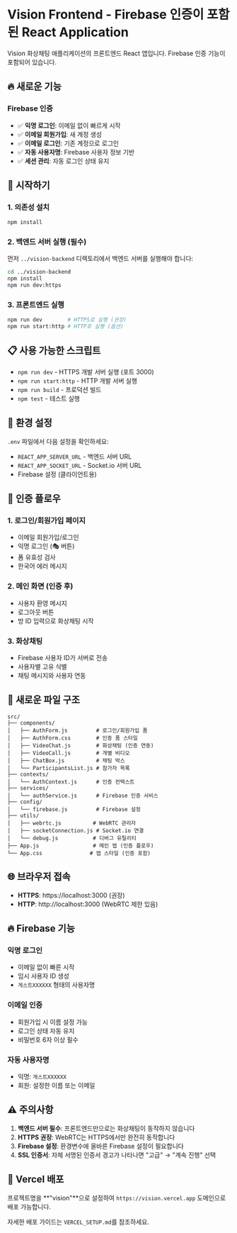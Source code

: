# Vision Frontend - Firebase 인증이 포함된 React Application

Vision 화상채팅 애플리케이션의 프론트엔드 React 앱입니다. Firebase 인증 기능이 포함되어 있습니다.

## 🔥 새로운 기능

### Firebase 인증
- ✅ **익명 로그인**: 이메일 없이 빠르게 시작
- ✅ **이메일 회원가입**: 새 계정 생성
- ✅ **이메일 로그인**: 기존 계정으로 로그인
- ✅ **자동 사용자명**: Firebase 사용자 정보 기반
- ✅ **세션 관리**: 자동 로그인 상태 유지

## 🚀 시작하기

### 1. 의존성 설치
```bash
npm install
```

### 2. 백엔드 서버 실행 (필수)
먼저 `../vision-backend` 디렉토리에서 백엔드 서버를 실행해야 합니다:
```bash
cd ../vision-backend
npm install
npm run dev:https
```

### 3. 프론트엔드 실행
```bash
npm run dev        # HTTPS로 실행 (권장)
npm run start:http # HTTP로 실행 (옵션)
```

## 📋 사용 가능한 스크립트

- `npm run dev` - HTTPS 개발 서버 실행 (포트 3000)
- `npm run start:http` - HTTP 개발 서버 실행
- `npm run build` - 프로덕션 빌드
- `npm test` - 테스트 실행

## 🔧 환경 설정

`.env` 파일에서 다음 설정을 확인하세요:
- `REACT_APP_SERVER_URL` - 백엔드 서버 URL
- `REACT_APP_SOCKET_URL` - Socket.io 서버 URL
- Firebase 설정 (클라이언트용)

## 🔐 인증 플로우

### 1. 로그인/회원가입 페이지
- 이메일 회원가입/로그인
- 익명 로그인 (🎭 버튼)
- 폼 유효성 검사
- 한국어 에러 메시지

### 2. 메인 화면 (인증 후)
- 사용자 환영 메시지
- 로그아웃 버튼
- 방 ID 입력으로 화상채팅 시작

### 3. 화상채팅
- Firebase 사용자 ID가 서버로 전송
- 사용자별 고유 식별
- 채팅 메시지와 사용자 연동

## 📁 새로운 파일 구조

```
src/
├── components/
│   ├── AuthForm.js         # 로그인/회원가입 폼
│   ├── AuthForm.css        # 인증 폼 스타일
│   ├── VideoChat.js        # 화상채팅 (인증 연동)
│   ├── VideoCall.js        # 개별 비디오
│   ├── ChatBox.js          # 채팅 박스
│   └── ParticipantsList.js # 참가자 목록
├── contexts/
│   └── AuthContext.js      # 인증 컨텍스트
├── services/
│   └── authService.js      # Firebase 인증 서비스
├── config/
│   └── firebase.js         # Firebase 설정
├── utils/
│   ├── webrtc.js          # WebRTC 관리자
│   ├── socketConnection.js # Socket.io 연결
│   └── debug.js           # 디버그 유틸리티
├── App.js                 # 메인 앱 (인증 플로우)
└── App.css               # 앱 스타일 (인증 포함)
```

## 🌐 브라우저 접속

- **HTTPS**: https://localhost:3000 (권장)
- **HTTP**: http://localhost:3000 (WebRTC 제한 있음)

## 🔥 Firebase 기능

### 익명 로그인
- 이메일 없이 빠른 시작
- 임시 사용자 ID 생성
- `게스트XXXXXX` 형태의 사용자명

### 이메일 인증
- 회원가입 시 이름 설정 가능
- 로그인 상태 자동 유지
- 비밀번호 6자 이상 필수

### 자동 사용자명
- 익명: `게스트XXXXXX`
- 회원: 설정한 이름 또는 이메일

## ⚠️ 주의사항

1. **백엔드 서버 필수**: 프론트엔드만으로는 화상채팅이 동작하지 않습니다
2. **HTTPS 권장**: WebRTC는 HTTPS에서만 완전히 동작합니다
3. **Firebase 설정**: 환경변수에 올바른 Firebase 설정이 필요합니다
4. **SSL 인증서**: 자체 서명된 인증서 경고가 나타나면 "고급" → "계속 진행" 선택

## 🚀 Vercel 배포

프로젝트명을 **"vision"**으로 설정하여 `https://vision.vercel.app` 도메인으로 배포 가능합니다.

자세한 배포 가이드는 `VERCEL_SETUP.md`를 참조하세요.